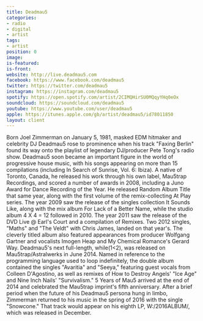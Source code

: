 ```yaml
---
title: Deadmau5
categories:
- radio
- digital
- artist
tags:
- artist
position: 0
image: 
is-featured: 
is-front: 
website: http://live.deadmau5.com
facebook: https://www.facebook.com/deadmau5
twitter: https://twitter.com/deadmau5
instagram: https://instagram.com/deadmau5
spotify: https://open.spotify.com/artist/2CIMQHirSU0MQqyYHq0eOx
soundcloud: https://soundcloud.com/deadmau5
youtube: https://www.youtube.com/user/deadmau5
apple: https://itunes.apple.com/gb/artist/deadmau5/id78011850
layout: client
---
```


Born Joel Zimmerman on January 5, 1981, masked EDM hitmaker and celebrity DJ Deadmau5 rose to prominence when his track "Faxing Berlin" found its way onto the playlist of legendary DJ/producer Pete Tong's radio show. Deadmau5 soon became an important figure in the world of progressive house music, with his songs appearing on more than 15 compilations (including In Search of Sunrise, Vol. 6: Ibiza). A native of Toronto, Canada, he released his work through his own label, Mau5trap Recordings, and scored a number of awards in 2008, including a Juno Award for Dance Recording of the Year. He released Random Album Title that same year, along with the first volume of the remix-collecting At Play series. The year 2009 saw the release of the singles collection It Sounds Like, along with the mix album For Lack of a Better Name, while the studio album 4 X 4 = 12 followed in 2010. The year 2011 saw the release of the DVD Live @ Earl's Court and a compilation of Remixes. Two 2012 singles, "Maths" and "The Veldt" with Chris James, landed on that year's. The cleverly titled album also featured appearances from producer Wolfgang Gartner and vocalists Imogen Heap and My Chemical Romance's Gerard Way. Deadmau5's next full-length, while(1<2), was released on Mau5trap/Astralwerks in June 2014. Named in reference to the programming language used to loop indefinitely, the double album contained the singles "Avaritia" and "Seeya," featuring guest vocals from Colleen D'Agostino, as well as remixes of How to Destroy Angels' "Ice Age" and Nine Inch Nails' "Survivalism." 5 Years of Mau5 arrived at the end of 2014 and celebrated the Mau5trap imprint's fifth anniversary. After a brief period when the future of his Deadmau5 persona hung in limbo, Zimmerman returned to his music in the spring of 2016 with the single "Snowcone." That track would appear on his eighth LP, W:/2016ALBUM/, which was released in December.